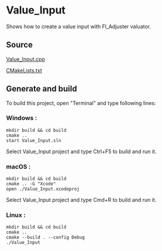 # Value_Input

Shows how to create a value input with Fl_Adjuster valuator.

## Source

[Value_Input.cpp](Value_Input.cpp)

[CMakeLists.txt](CMakeLists.txt)

## Generate and build

To build this project, open "Terminal" and type following lines:

### Windows :

``` shell
mkdir build && cd build
cmake .. 
start Value_Input.sln
```

Select Value_Input project and type Ctrl+F5 to build and run it.

### macOS :

``` shell
mkdir build && cd build
cmake .. -G "Xcode"
open ./Value_Input.xcodeproj
```

Select Value_Input project and type Cmd+R to build and run it.

### Linux :

``` shell
mkdir build && cd build
cmake .. 
cmake --build . --config Debug
./Value_Input
```
